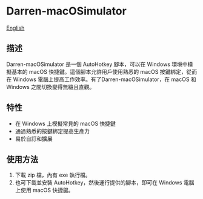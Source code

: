 # Darren-macOSimulator

[English](README_EN.md)

## 描述
Darren-macOSimulator 是一個 AutoHotkey 腳本，可以在 Windows 環境中模擬基本的 macOS 快捷鍵。這個腳本允許用戶使用熟悉的 macOS 按鍵綁定，從而在 Windows 電腦上提高工作效率。有了Darren-macOSimulator，在 macOS 和 Windows 之間切換變得無縫且直觀。

## 特性
- 在 Windows 上模擬常見的 macOS 快捷鍵
- 通過熟悉的按鍵綁定提高生產力
- 易於自訂和擴展

## 使用方法
1. 下載 zip 檔，內有 exe 執行檔。
2. 也可下載並安裝 AutoHotkey，然後運行提供的腳本，即可在 Windows 電腦上使用 macOS 快捷鍵。
